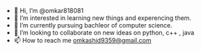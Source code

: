 - 👋 Hi, I’m @omkar818081
- 👀 I’m interested in learning new things and experencing them.
- 🌱 I’m currently pursuing bachleor of computer science.
- 💞️ I’m looking to collaborate on new ideas on python, c++ , java
- 📫 How to reach me omkashid9359@gmail.com

<!---
omkar818081/omkar818081 is a ✨ special ✨ repository because its `README.md` (this file) appears on your GitHub profile.
You can click the Preview link to take a look at your changes.
--->
